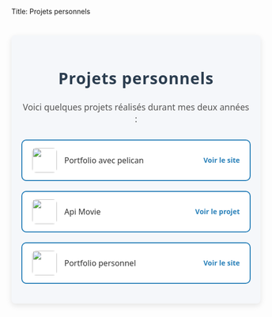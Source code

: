 Title: Projets personnels
<section id="projets-personnels">
  <h2>Projets personnels</h2>
  <p>Voici quelques projets réalisés durant mes deux années :</p>
  <ul>
    <li>
      <img src="" >
      <span>Portfolio avec pelican</span>
      <a href="https://josue4231.github.io/portfolio-sio/">Voir le site</a>
    <li>
    <img src="#" >
    <span>Api Movie</span>
      <a href="https://github.com/Josue4231/Projet-API-Movie-DB" target="_blank">Voir le projet</a>
    </li>
    <li>
      <img src="" >
      <span>Portfolio personnel</span>
      <a href="#" target="_blank">Voir le site</a>
    </li>
  </ul>
</section>
<style>
#projets-personnels {
  max-width: 700px;
  margin: 40px auto;
  padding: 20px;
  background-color: #f5f7fa;
  border-radius: 8px;
  box-shadow: 0 4px 12px rgba(0,0,0,0.1);
  font-family: 'Segoe UI', Tahoma, Geneva, Verdana, sans-serif;
  color: #333;
}
#projets-personnels h2 {
  font-size: 2rem;
  margin-bottom: 25px;
  color: #2c3e50;
  text-align: center;
  letter-spacing: 1px;
}
#projets-personnels p {
  font-size: 1.1rem;
  margin-bottom: 30px;
  text-align: center;
  color: #555;
}
#projets-personnels ul {
  list-style: none;
  padding-left: 0;
}
#projets-personnels ul li {
  background: #fff;
  border: 2px solid #2980b9;
  border-radius: 10px;
  margin-bottom: 20px;
  padding: 15px 20px;
  display: flex;
  align-items: center;
  gap: 15px;
  transition: box-shadow 0.3s ease, border-color 0.3s ease;
  cursor: default;
}
#projets-personnels ul li:hover {
  border-color: #3498db;
  box-shadow: 0 8px 15px rgba(52, 152, 219, 0.3);
  transform: translateY(-3px);
}
#projets-personnels ul li img {
  width: 50px;
  height: 50px;
  object-fit: contain;
  border-radius: 8px;
  transition: transform 0.3s ease;
}
#projets-personnels ul li:hover img {
  transform: scale(1.1);
}
#projets-personnels ul li span {
  flex: 1;
  font-size: 1rem;
  color: #333;
}
#projets-personnels ul li a {
  color: #2980b9;
  text-decoration: none;
  font-weight: 600;
  margin-left: 10px;
  transition: color 0.3s ease;
}
#projets-personnels ul li a:hover {
  color: #1c5980;
  text-decoration: underline;
}

</style>


